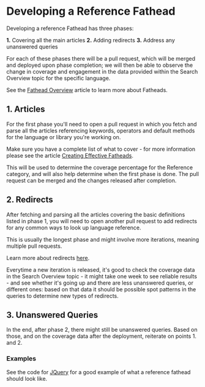# Developing a Reference Fathead

Developing a reference Fathead has three phases:

**1.** Covering all the main articles
**2.** Adding redirects
**3.** Address any unanswered queries

For each of these phases there will be a pull request, which will be merged and deployed upon phase completion; we will then be able to observe the change in coverage and engagement in the data provided within the Search Overview topic for the specific language.

See the [Fathead Overview](https://docs.duckduckhack.com/resources/fathead-overview.html) article to learn more about Fatheads.

## 1. Articles
For the first phase you'll need to open a pull request in which you fetch and parse all the articles referencing keywords, operators and default methods for the language or library you're working on.

Make sure you have a complete list of what to cover - for more information please see the article [Creating Effective Fatheads](https://docs.duckduckhack.com/programming-mission/creating-effective-fatheads.html).

This will be used to determine the coverage percentage for the Reference category, and will also help determine when the first phase is done.
The pull request can be merged and the changes released after completion.



## 2. Redirects
After fetching and parsing all the articles covering the basic definitions listed in phase 1, you will need to open another pull request to add redirects for any common ways to look up language reference.

This is usually the longest phase and might involve more iterations, meaning multiple pull requests.

Learn more about redirects [here](https://docs.duckduckhack.com/resources/creating-effective-fatheads.html).

Everytime a new iteration is released, it's good to check the coverage data in the Search Overview topic - it might take one week to see reliable results - and see whether it's going up and there are less unanswered queries, or different ones: based on that data it should be possible spot patterns in the queries to determine new types of redirects.

## 3. Unanswered Queries
In the end, after phase 2, there might still be unanswered queries.
Based on those, and on the coverage data after the deployment, reiterate on points 1. and 2. 

### Examples
See the code for [JQuery](https://github.com/duckduckgo/zeroclickinfo-fathead/tree/master/lib/fathead/jquery) for a good example of what a reference fathead should look like.
